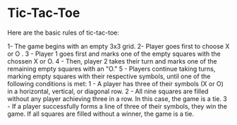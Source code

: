 # Tic-Tac-Toe

Here are the basic rules of tic-tac-toe:

1- The game begins with an empty 3x3 grid.
2- Player  goes first to choose   X or O .
3 - Player 1 goes first and marks one of the empty squares with the chossen X or O.
4 - Then, player 2 takes their turn and marks one of the remaining empty squares with an "O."
5 - Players continue taking turns, marking empty squares with their respective symbols, until one of the following conditions is met:
   1 - A player has three of their symbols (X or O) in a horizontal, vertical, or diagonal row.
   2 - All nine squares are filled without any player achieving three in a row. In this case, the game is a tie.
   3 - If a player successfully forms a line of three of their symbols, they win the game. If all squares are filled without a winner,
       the game is a tie.

